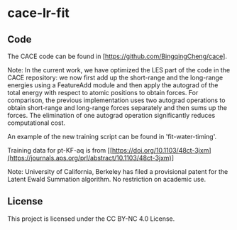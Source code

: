 # cace-lr-fit

## Code
The CACE code can be found in [https://github.com/BingqingCheng/cace].

Note: 
In the current work, we have optimized the LES part of the code in the CACE repository: we now first add up the short-range and the long-range energies using a FeatureAdd module and then apply the autograd of the total energy with respect to atomic positions to obtain forces. 
For comparison, the previous implementation uses two autograd operations to obtain short-range and long-range forces separately and then sums up the forces.
The elimination of one autograd operation significantly reduces computational cost.

An example of the new training script can be found in 'fit-water-timing'.

Training data for pt-KF-aq is from [[https://doi.org/10.1103/48ct-3jxm](https://journals.aps.org/prl/abstract/10.1103/48ct-3jxm)]

Note: University of California, Berkeley has filed a provisional patent for the Latent Ewald Summation algorithm. No restriction on academic use.


## License

This project is licensed under the CC BY-NC 4.0 License.


